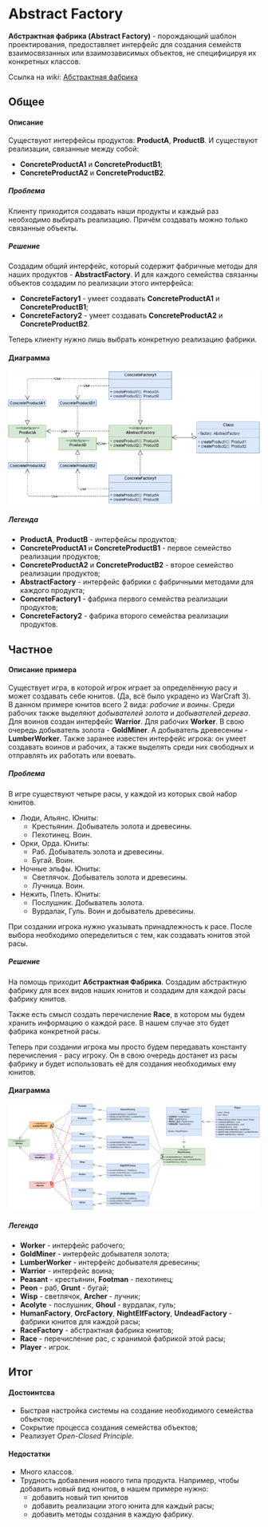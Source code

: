 # Abstract Factory

**Абстрактная фабрика (Abstract Factory)** - порождающий шаблон проектирования, предоставляет интерфейс для создания семейств взаимосвязанных или взаимозависимых объектов, не специфицируя их конкретных классов.

Ссылка на _wiki_: [Абстрактная фабрика](https://ru.wikipedia.org/wiki/%D0%90%D0%B1%D1%81%D1%82%D1%80%D0%B0%D0%BA%D1%82%D0%BD%D0%B0%D1%8F_%D1%84%D0%B0%D0%B1%D1%80%D0%B8%D0%BA%D0%B0_(%D1%88%D0%B0%D0%B1%D0%BB%D0%BE%D0%BD_%D0%BF%D1%80%D0%BE%D0%B5%D0%BA%D1%82%D0%B8%D1%80%D0%BE%D0%B2%D0%B0%D0%BD%D0%B8%D1%8F))

## Общее

#### Описание

Существуют интерфейсы продуктов: **ProductA**, **ProductB**. И существуют реализации, связанные между собой:
 - **ConcreteProductA1** и **ConcreteProductB1**;
 - **ConcreteProductA2** и **ConcreteProductB2**.

##### Проблема

Клиенту приходится создавать наши продукты и каждый раз необходимо выбирать реализацию. Причём создавать можно только связанные объекты.

##### Решение

Создадим общий интерфейс, который содержит фабричные методы для наших продуктов - **AbstractFactory**. И для каждого семейства связанны объектов создадим по реализации этого интерфейса:
 - **ConcreteFactory1** - умеет создавать **ConcreteProductA1** и **ConcreteProductB1**; 
 - **ConcreteFactory2** - умеет создавать **ConcreteProductA2** и **ConcreteProductB2**.

Теперь клиенту нужно лишь выбрать конкретную реализацию фабрики.

#### Диаграмма

![Общая диаграмма](resource/abstract-factory.png)

##### Легенда

 - **ProductA**, **ProductB** - интерфейсы продуктов;
 - **ConcreteProductA1** и **ConcreteProductB1** - первое семейство реализации продуктов;
 - **ConcreteProductA2** и **ConcreteProductB2** - второе семейство реализации продуктов;
 - **AbstractFactory** - интерфейс фабрики с фабричными методами для каждого продукта;
 - **ConcreteFactory1** - фабрика первого семейства реализации продуктов;
 - **ConcreteFactory2** - фабрика второго семейства реализации продуктов.
 
## Частное

#### Описание примера

Существует игра, в которой игрок играет за определённую расу и может создавать себе юнитов. (Да, всё было украдено из WarCraft 3).  
В данном примере юнитов всего 2 вида: _рабочие_ и _воины_. Среди рабочих также выделяют _добывателей золота_ и _добывателей дерева_.
Для воинов создан интерфейс **Warrior**. Для рабочих **Worker**. В свою очередь добыватель золота - **GoldMiner**. А добыватель древесениы - **LumberWorker**.
Также заранее известен интерфейс игрока: он умеет создавать воинов и рабочих, а также выделять среди них свободных и отправлять их работать или воевать.

##### Проблема

В игре существуют четыре расы, у каждой из которых свой набор юнитов.
 - Люди, Альянс. Юниты:
    - Крестьянин. Добыватель золота и древесины.
    - Пехотинец. Воин.
 - Орки, Орда. Юниты:
    - Раб. Добыватель золота и древесины.
    - Бугай. Воин.
 - Ночные эльфы. Юниты:
    - Светлячок. Добыватель золота и древесины.
    - Лучница. Воин.
 - Нежить, Плеть. Юниты:
    - Послушник. Добыватель золота.
    - Вурдалак, Гуль. Воин и добыватель древесины.
    
При создании игрока нужно указывать принадлежность к расе. После выбора необходимо опеределиться с тем, как создавать юнитов этой расы. 

##### Решение

На помощь приходит **Абстрактная Фабрика**. Создадим абстрактную фабрику для всех видов наших юнитов и создадим для каждой расы фабрику юнитов.

Также есть смысл создать перечисление **Race**, в котором мы будем хранить информацию о каждой расе. В нашем случае это будет фабрика конкретной расы.

Теперь при создании игрока мы просто будем передавать константу перечисления - расу игроку. Он в свою очередь достанет из расы фабрику и будет использовать её для создания необходимых ему юнитов.

#### Диаграмма

![Диаграмма примера](resource/warcraft-factory.png)

##### Легенда

 - **Worker** - интерфейс рабочего;
 - **GoldMiner** - интерфейс добывателя золота;
 - **LumberWorker** - интерфейс добывателя древесины;
 - **Warrior** - интерфейс воина;
 - **Peasant** - крестьянин, **Footman** - пехотинец;
 - **Peon** - раб, **Grunt** - бугай;
 - **Wisp** - светлячок, **Archer** - лучник;
 - **Acolyte** - послушник, **Ghoul** - вурдалак, гуль;
 - **HumanFactory**, **OrcFactory**, **NightElfFactory**, **UndeadFactory** - фабрики юнитов для каждой расы;
 - **RaceFactory** - абстрактная фабрика юнитов;
 - **Race** - перечисление рас, с хранимой фабрикой этой расы;
 - **Player** - игрок.
 
## Итог

#### Достоинтсва
 - Быстрая настройка системы на создание необходимого семейства объектов;
 - Сокрытие процесса создания семейства объектов;
 - Реализует _Open-Closed Principle_.
#### Недостатки
- Много классов.
- Трудность добавления нового типа продукта. Например, чтобы добавить новый вид юнитов, в нашем примере нужно:
    - добавить новый тип юнитов
    - добавить реализации этого юнита для каждый расы;
    - добавить методы создания в каждую фабрику.
